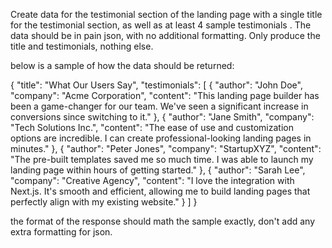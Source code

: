 Create data for the testimonial section of the landing page with a single title for the testimonial section, as well as at least 4 sample testimonials . The data should be in pain json, with no additional formatting. Only produce the title and testimonials, nothing else.

below is a sample of how the data should be returned:

{
        "title": "What Our Users Say",
        "testimonials": [
            {
                "author": "John Doe",
                "company": "Acme Corporation",
                "content": "This landing page builder has been a game-changer for our team. We've seen a significant increase in conversions since switching to it."
            },
            {
                "author": "Jane Smith",
                "company": "Tech Solutions Inc.",
                "content": "The ease of use and customization options are incredible. I can create professional-looking landing pages in minutes."
            },
            {
                "author": "Peter Jones",
                "company": "StartupXYZ",
                "content": "The pre-built templates saved me so much time. I was able to launch my landing page within hours of getting started."
            },
            {
                "author": "Sarah Lee",
                "company": "Creative Agency",
                "content": "I love the integration with Next.js. It's smooth and efficient, allowing me to build landing pages that perfectly align with my existing website."
            }
        ]
    }

the format of the response should math the sample exactly, don't add any extra formatting for json.